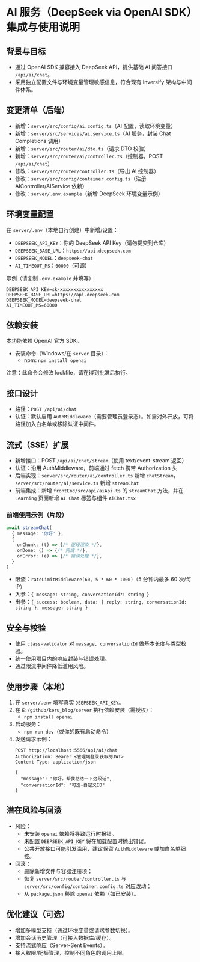 # AI 服务（DeepSeek via OpenAI SDK）集成与使用说明

## 背景与目标
- 通过 OpenAI SDK 兼容接入 DeepSeek API，提供基础 AI 问答接口 `/api/ai/chat`。
- 采用独立配置文件与环境变量管理敏感信息，符合现有 Inversify 架构与中间件体系。

## 变更清单（后端）
- 新增：`server/src/config/ai.config.ts`（AI 配置，读取环境变量）
- 新增：`server/src/services/ai.service.ts`（AI 服务，封装 Chat Completions 调用）
- 新增：`server/src/router/ai/dto.ts`（请求 DTO 校验）
- 新增：`server/src/router/ai/controller.ts`（控制器，POST `/api/ai/chat`）
- 修改：`server/src/router/controller.ts`（导出 AI 控制器）
- 修改：`server/src/config/container.config.ts`（注册 AIController/AIService 依赖）
- 修改：`server/.env.example`（新增 DeepSeek 环境变量示例）

## 环境变量配置
在 `server/.env`（本地自行创建）中新增/设置：
- `DEEPSEEK_API_KEY`：你的 DeepSeek API Key（请勿提交到仓库）
- `DEEPSEEK_BASE_URL`：`https://api.deepseek.com`
- `DEEPSEEK_MODEL`：`deepseek-chat`
- `AI_TIMEOUT_MS`：`60000`（可调）

示例（请复制 `.env.example` 并填写）：
```
DEEPSEEK_API_KEY=sk-xxxxxxxxxxxxxxxx
DEEPSEEK_BASE_URL=https://api.deepseek.com
DEEPSEEK_MODEL=deepseek-chat
AI_TIMEOUT_MS=60000
```

## 依赖安装
本功能依赖 OpenAI 官方 SDK。
- 安装命令（Windows/在 `server` 目录）：
  - npm: `npm install openai`

注意：此命令会修改 lockfile，请在得到批准后执行。

## 接口设计
- 路径：`POST /api/ai/chat`
- 认证：默认启用 `AuthMiddleware`（需要管理员登录态）。如需对外开放，可将路径加入白名单或移除认证中间件。

## 流式（SSE）扩展
- 新增接口：POST `/api/ai/chat/stream`（使用 text/event-stream 返回）
- 认证：沿用 AuthMiddleware，前端通过 fetch 携带 Authorization 头
- 后端实现：`server/src/router/ai/controller.ts` 新增 `chatStream`，`server/src/router/ai/service.ts` 新增 `streamChat`
- 前端集成：新增 `frontEnd/src/api/aiApi.ts` 的 `streamChat` 方法，并在 `Learning` 页面新增 `AI Chat` 标签与组件 `AiChat.tsx`

### 前端使用示例（片段）
```ts
await streamChat(
  { message: '你好' },
  {
    onChunk: (t) => {/* 逐段渲染 */},
    onDone: () => {/* 完成 */},
    onError: (e) => {/* 错误处理 */},
  }
)
```

- 限流：`rateLimitMiddleware(60, 5 * 60 * 1000)`（5 分钟内最多 60 次/每 IP）
- 入参：`{ message: string, conversationId?: string }`
- 出参：`{ success: boolean, data: { reply: string, conversationId: string }, message: string }`

## 安全与校验
- 使用 `class-validator` 对 `message`、`conversationId` 做基本长度与类型校验。
- 统一使用项目内的响应封装与错误处理。
- 通过限流中间件降低滥用风险。

## 使用步骤（本地）
1. 在 `server/.env` 填写真实 `DEEPSEEK_API_KEY`。
2. 在 `E:/github/keru_blog/server` 执行依赖安装（需授权）：
   - `npm install openai`
3. 启动服务：
   - `npm run dev`（或你的既有启动命令）
4. 发送请求示例：
   ```http
   POST http://localhost:5566/api/ai/chat
   Authorization: Bearer <管理端登录获取的JWT>
   Content-Type: application/json

   {
     "message": "你好，帮我总结一下这段话",
     "conversationId": "可选-自定义ID"
   }
   ```

## 潜在风险与回滚
- 风险：
  - 未安装 `openai` 依赖将导致运行时报错。
  - 未配置 `DEEPSEEK_API_KEY` 将在加载配置时抛出错误。
  - 公共开放接口可能引发滥用，建议保留 `AuthMiddleware` 或加白名单细控。
- 回滚：
  - 删除新增文件与容器注册项；
  - 恢复 `server/src/router/controller.ts` 与 `server/src/config/container.config.ts` 对应改动；
  - 从 `package.json` 移除 `openai` 依赖（如已安装）。

## 优化建议（可选）
- 增加多模型支持（通过环境变量或请求参数切换）。
- 增加会话历史管理（可接入数据库/缓存）。
- 支持流式响应（Server-Sent Events）。
- 接入权限/配额管理，控制不同角色的调用上限。

